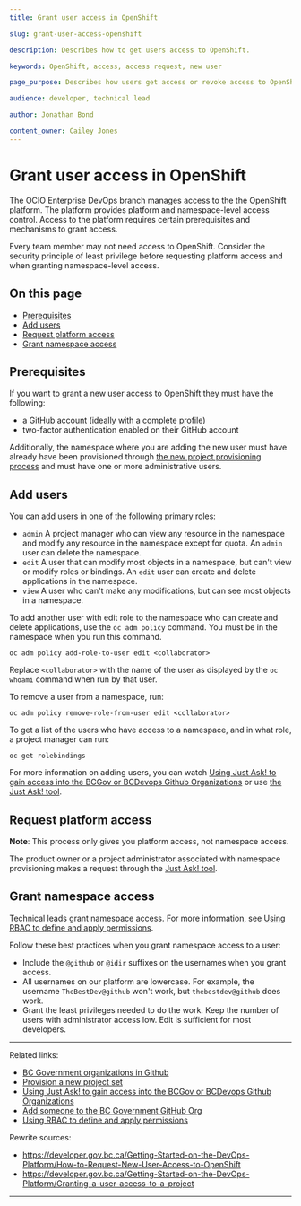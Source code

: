 ```yaml
---
title: Grant user access in OpenShift

slug: grant-user-access-openshift

description: Describes how to get users access to OpenShift.

keywords: OpenShift, access, access request, new user

page_purpose: Describes how users get access or revoke access to OpenShift and the prerequisites.

audience: developer, technical lead

author: Jonathan Bond

content_owner: Cailey Jones
---
```


# Grant user access in OpenShift

The OCIO Enterprise DevOps branch manages access to the the OpenShift platform. The platform provides platform and namespace-level access control. Access to the platform requires certain prerequisites and mechanisms to grant access.

Every team member may not need access to OpenShift. Consider the security principle of least privilege before requesting platform access and when granting namespace-level access.

## On this page
- [Prerequisites](#prereqs)
- [Add users](#add-users)
- [Request platform access](#request-access)
- [Grant namespace access](#grant-access)

## Prerequisites<a name="prereqs"></a>

If you want to grant a new user access to OpenShift they must have the following:

- a GitHub account (ideally with a complete profile)
- two-factor authentication enabled on their GitHub account

Additionally, the namespace where you are adding the new user must have already have been provisioned through [the new project provisioning process](./provision-new-openshift-project.md) and must have one or more administrative users.

## Add users<a name="add-users"></a>

You can add users in one of the following primary roles:

* ``admin`` A project manager who can view any resource in the namespace and modify any resource in the namespace except for quota.  An ``admin`` user can delete the namespace.
* ``edit`` A user that can modify most objects in a namespace, but can't view or modify roles or bindings. An ``edit`` user can create and delete applications in the namespace.
* ``view`` A user who can't make any modifications, but can see most objects in a namespace.

To add another user with edit role to the namespace who can create and delete applications, use the ``oc adm policy`` command. You must be in the namespace when you run this command.

```
oc adm policy add-role-to-user edit <collaborator>
```

Replace ``<collaborator>`` with the name of the user as displayed by the ``oc whoami`` command when run by that user.

To remove a user from a namespace, run:

```
oc adm policy remove-role-from-user edit <collaborator>
```
To get a list of the users who have access to a namespace, and in what role, a project manager can run:
```
oc get rolebindings
```
For more information on adding users, you can watch [Using Just Ask! to gain access into the BCGov or BCDevops Github Organizations](https://www.youtube.com/watch?v=IvdPyx2-qm0) or use [the Just Ask! tool](https://just-ask-web-bdec76-prod.apps.silver.devops.gov.bc.ca/).

## Request platform access<a name="request-access"></a>

**Note**: This process only gives you platform access, not namespace access.

The product owner or a project administrator associated with namespace provisioning makes a request through the [Just Ask! tool](https://just-ask-web-bdec76-prod.apps.silver.devops.gov.bc.ca/).

## Grant namespace access<a name="grant-access"></a>

Technical leads grant namespace access. For more information, see [Using RBAC to define and apply permissions](https://docs.openshift.com/container-platform/4.9/authentication/using-rbac.html).

Follow these best practices when you grant namespace access to a user:
- Include the `@github` or `@idir` suffixes on the usernames when you grant access.
- All usernames on our platform are lowercase. For example, the username `TheBestDev@github` won't work, but `thebestdev@github` does work.
- Grant the least privileges needed to do the work. Keep the number of users with administrator access low. Edit is sufficient for most developers.

---
Related links:
* [BC Government organizations in Github](./bc-government-organizations-in-github.md)
* [Provision a new project set](./provision-new-openshift-project.md)
* [Using Just Ask! to gain access into the BCGov or BCDevops Github Organizations](https://www.youtube.com/watch?v=IvdPyx2-qm0)
* [Add someone to the BC Government GitHub Org](https://just-ask-web-bdec76-prod.apps.silver.devops.gov.bc.ca/)
* [Using RBAC to define and apply permissions](https://docs.openshift.com/container-platform/4.9/authentication/using-rbac.html)

Rewrite sources:
* https://developer.gov.bc.ca/Getting-Started-on-the-DevOps-Platform/How-to-Request-New-User-Access-to-OpenShift
* https://developer.gov.bc.ca/Getting-Started-on-the-DevOps-Platform/Granting-a-user-access-to-a-project
---
